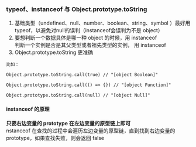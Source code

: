 ### typeof、instanceof 与  Object.prototype.toString
1. 基础类型（undefined、null、number、boolean、string、symbol ）最好用typeof，以避免对null的误判（instanceof会误判为不是 object）
2. 要想判断一个数据具体是哪一种 object 的时候，用 instanceof   
   判断一个实例是否是其父类型或者祖先类型的实例， 用 instanceof 
3. Object.prototype.toString 更准确
```
比如：

Object.prototype.toString.call(true) // "[object Boolean]"

Object.prototype.toString.call(() => {}) // "[object Function]"

Object.prototype.toString.call(null) // "[object Null]"

```
#### instanceof 的原理
**只要右边变量的 prototype 在左边变量的原型链上即可**   
nstanceof 在查找的过程中会遍历左边变量的原型链，直到找到右边变量的 prototype，如果查找失败，则会返回 false